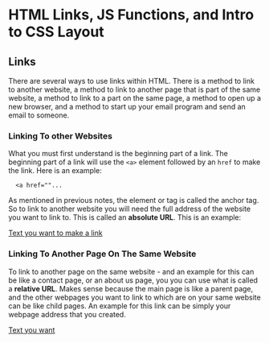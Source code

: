 # HTML Links, JS Functions, and Intro to CSS Layout # 
## Links ## 
There are several ways to use links within HTML. There is a method to link to another website, a method to link to another page that is part of the same website, a method to link to a part on the same page, a method to open up a new browser, and a method to start up your email program and send an email to someone. 

### Linking To other Websites ### 
What you must first understand is the beginning part of a link. The beginning part of a link will use the `<a>` element followed by an `href` to make the link. Here is an example: 

      <a href=""... 
   
As mentioned in previous notes, the <a> element or tag is called the anchor tag. So to link to another website you will need the full address of the website you want to link to. This is called an **absolute URL**. This is an example: 
  
  <a href="githiub.com"> Text you want to make a link </a> 

### Linking To Another Page On The Same Website ### 
To link to another page on the same website - and an example for this can be like a contact page, or an about us page, you you can use what is called a **relative URL**. Makes sense because the main page is like a parent page, and the other webpages you want to link to which are on your same website can be like child pages. An example for this link can be simply your webpage address that you created. 

<a href="myexamplewebsite.html"> Text you want </a> 
